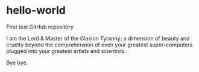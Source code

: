 # hello-world
First test GitHub repository

I am the Lord & Master of the Glaxion Tyranny; a dimension of beauty and cruelty beyond the comprehension of even your greatest super-computers plugged into your greatest artists and scientists.

Bye bye.
